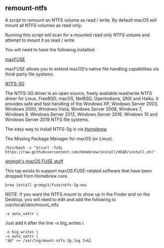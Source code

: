 ## remount-ntfs ##

A script to remount an NTFS volume as read / write.
By default macOS will mount all NTFS volumes as read only.

Running this script will scan for a mounted read only NTFS volume
and attempt to mount it as read / write.

You will need to have the following installed:

[macFUSE](https://osxfuse.github.io)

macFUSE allows you to extend macOS's native file handling capabilities via third-party file systems.

[NTFS-3G](https://github.com/tuxera/ntfs-3g)

The NTFS-3G driver is an open source, freely available read/write NTFS driver 
for Linux, FreeBSD, macOS, NetBSD, OpenIndiana, QNX and Haiku. It provides 
safe and fast handling of the Windows XP, Windows Server 2003, Windows 2000, 
Windows Vista, Windows Server 2008, Windows 7, Windows 8, Windows Server 2012,
Windows Server 2016, Windows 10 and Windows Server 2019 NTFS file systems.

The easy way to install NTFS-3g is via [Homebrew](https://brew.sh)

The Missing Package Manager for macOS (or Linux).

	/bin/bash -c "$(curl -fsSL https://raw.githubusercontent.com/Homebrew/install/HEAD/install.sh)"


[gromgit's macOS FUSE stuff](https://github.com/gromgit/homebrew-fuse)

This tap exists to support macOS FUSE-related software that have been dropped from Homebrew core.

	brew install gromgit/fuse/ntfs-3g-mac

NOTE: If you want the NTFS mount to show up in the Finder and on the Desktop, you will
need to edit and add the following to /usr/local/sbin/mount_ntfs

	-o auto_xattr \

Just add it after the line -o big_writes \

	-o big_writes \
	-o auto_xattr \
	"$@" >> /var/log/mount-ntfs-3g.log 2>&1


